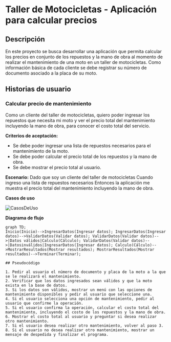 # Taller de Motocicletas - Aplicación para calcular precios

## Descripción
En este proyecto se busca desarrollar una aplicación que permita calcular los precios en conjunto de los repuestos y la mano de obra al momento de realizar el mantenimiento de una moto en un taller de motocicletas. Como información básica de cada cliente se debe registrar su número de documento asociado a la placa de su moto.

## Historias de usuario
### Calcular precio de mantenimiento
Como un cliente del taller de motocicletas, quiero poder ingresar los repuestos que necesita mi moto y ver el precio total del mantenimiento incluyendo la mano de obra, para conocer el costo total del servicio.

**Criterios de aceptación:**
- Se debe poder ingresar una lista de repuestos necesarios para el mantenimiento de la moto.
- Se debe poder calcular el precio total de los repuestos y la mano de obra.
- Se debe mostrar el precio total al usuario.

**Escenario:**
Dado que soy un cliente del taller de motocicletas
Cuando ingreso una lista de repuestos necesarios
Entonces la aplicación me muestra el precio total del mantenimiento incluyendo la mano de obra.

**Casos de uso**

![CasosDeUso](https://github.com/EstebanGomezR/TallerMotos/assets/63615382/4a0da590-4c10-4d91-bef5-a23a23a9f751)

**Diagrama de flujo**
```mermaid
graph TD; 
Inicio(Inicio)-->IngresarDatos(Ingresar datos); IngresarDatos(Ingresar datos)-->ValidarDatos(Validar datos); ValidarDatos(Validar datos)-->|Datos válidos|Calculo(Cálculo); ValidarDatos(Validar datos)-->|Datosinválidos|IngresarDatos(Ingresar datos); Calculo(Cálculo)-->MostrarResultados(Mostrar resultados); MostrarResultados(Mostrar resultados)-->Terminar(Terminar);

## Pseudocódigo

1. Pedir al usuario el número de documento y placa de la moto a la que se le realizará el mantenimiento.
2. Verificar que los datos ingresados sean válidos y que la moto exista en la base de datos.
3. Si los datos son válidos, mostrar un menú con las opciones de mantenimiento disponibles y pedir al usuario que seleccione una.
4. Si el usuario selecciona una opción de mantenimiento, pedir al usuario que confirme la operación.
5. Si el usuario confirma la operación, calcular el costo total del mantenimiento, incluyendo el costo de los repuestos y la mano de obra.
6. Mostrar el costo total al usuario y preguntar si desea realizar otro mantenimiento.
7. Si el usuario desea realizar otro mantenimiento, volver al paso 3.
8. Si el usuario no desea realizar otro mantenimiento, mostrar un mensaje de despedida y finalizar el programa.


